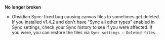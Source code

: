 **No longer broken**
- Obsidian Sync: fixed bug causing canvas files to sometimes get deleted. If you installed v1.4.2 and don't have "Sync all other types" enabled in Sync settings, check your Sync history to see if you were affected. If you were, you can restore the files via `Sync settings › Deleted files.`

